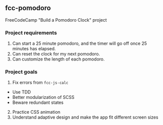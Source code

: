 ## fcc-pomodoro

FreeCodeCamp "Build a Pomodoro Clock" project

### Project requirements

1. Can start a 25 minute pomodoro, and the timer will go off once 25 minutes has elapsed.
2. Can reset the clock for my next pomodoro.
3. Can customize the length of each pomodoro.

### Project goals

1. Fix errors from `fcc-js-calc`
  * Use TDD
  * Better modularization of SCSS
  * Beware redundant states
2. Practice CSS animation
3. Understand adaptive design and make the app fit different screen sizes
